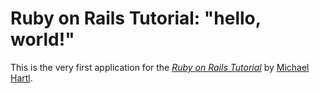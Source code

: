 # Ruby on Rails Tutorial: "hello, world!"

This is the very first application for the
[*Ruby on Rails Tutorial*](http://www.railstutorial.org/)
by [Michael Hartl](http://www.michaelhartl.com/).